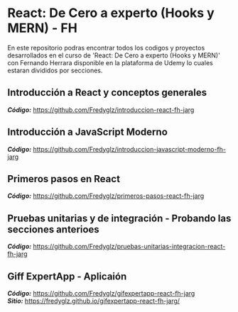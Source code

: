 # React: De Cero a experto (Hooks y MERN) - FH

En este repositorio podras encontrar todos los codigos y proyectos desarrollados en el curso de 'React: De Cero a experto (Hooks y MERN)' con Fernando Herrara 
disponible en la plataforma de Udemy lo cuales estaran divididos por secciones.

## Introducción a React y conceptos generales
**_Código:_** https://github.com/Fredyglz/introduccion-react-fh-jarg

## Introducción a JavaScript Moderno
**_Código:_** https://github.com/Fredyglz/introduccion-javascript-moderno-fh-jarg

## Primeros pasos en React
**_Código:_** https://github.com/Fredyglz/primeros-pasos-react-fh-jarg

## Pruebas unitarias y de integración - Probando las secciones anterioes
**_Código:_** https://github.com/Fredyglz/pruebas-unitarias-integracion-react-fh-jarg

## Giff ExpertApp - Aplicaión
**_Código:_** https://github.com/Fredyglz/gifexpertapp-react-fh-jarg  
**_Sitio:_** https://fredyglz.github.io/gifexpertapp-react-fh-jarg/
